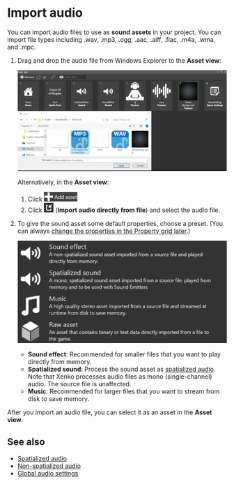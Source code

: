 # Import audio

You can import audio files to use as **sound assets** in your project. You can import file types including .wav, .mp3, .ogg, .aac, .aiff, .flac, .m4a, .wma, and .mpc.

1. Drag and drop the audio file from Windows Explorer to the **Asset view**:

    ![](media/import-setup-drag-and-drop-audio-to-asset-view.gif)

    Alternatively, in the **Asset view**: 
    
    1. Click ![](media/index-audio-add-new-asset-button.png) 
    2. Click ![](media/index-audio-import-audio-directly-from-file.png) (**Import audio directly from file**) and select the audio file.

2. To give the sound asset some default properties, choose a preset. (You can always [change the properties in the Property grid later](sound-asset-properties.md).)

    ![Choose Asset type](media/import-audio-choose-asset-type.png)

    * **Sound effect**: Recommended for smaller files that you want to play directly from memory.
    * **Spatialized sound**: Process the sound asset as [spatialized audio](spatialized-audio.md). Note that Xenko processes audio files as mono (single-channel) audio. The source file is unaffected.
    * **Music**: Recommended for larger files that you want to stream from disk to save memory.

After you import an audio file, you can select it as an asset in the **Asset view**.

## See also
* [Spatialized audio](spatialized-audio.md)
* [Non-spatialized audio](non-spatialized-audio.md)
* [Global audio settings](global-audio-settings.md)